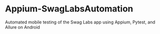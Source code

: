 # Appium-SwagLabsAutomation
Automated mobile testing of the Swag Labs app using Appium, Pytest, and Allure on Android
